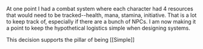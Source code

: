 At one point I had a combat system where each character had 4 resources that would need to be tracked--health, mana, stamina, initiative. That is a lot to keep track of, especially if there are a bunch of NPCs. I am now making it a point to keep the hypothetical logistics simple when designing systems.

This decision supports the pillar of being [[Simple]]